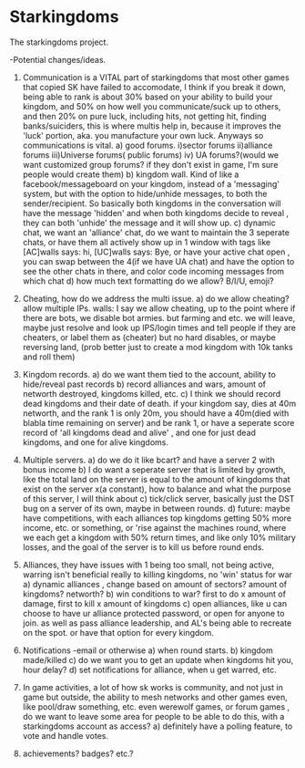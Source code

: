 Starkingdoms
============

The starkingdoms project.

-Potential changes/ideas.

1. Communication is a VITAL part of starkingdoms that most other games that copied SK have failed to accomodate, I think if you break it down, being able to rank is about 30% based on your ability to build your kingdom, and 50% on how well you communicate/suck up to others, and then 20% on pure luck, including hits, not getting hit, finding banks/suiciders, this is where multis help in, because it improves the 'luck' portion, aka. you manufacture your own luck. Anyways so communications is vital.
a) good forums. 
    i)sector forums
    ii)alliance forums
    iii)Universe forums( public forums)
    iv) UA forums?(would we want customized group forums? if they don't exist in game, I'm sure people would create them)
b) kingdom wall. Kind of like a facebook/messageboard on your kingdom, instead of a 'messaging' system, but with the option to hide/unhide messages, to both the sender/recipient. So basically both kingdoms in the conversation will have the message 'hidden' and when both kingdoms decide to reveal , they can both 'unhide' the message and it will show up.
c) dynamic chat, we want an 'alliance' chat, do we want to maintain the 3 seperate chats, or have them all actively show up in 1 window with tags like [AC]walls says: hi, [UC]walls says: Bye, or have your active chat open , you can swap between the 4(if we have UA chat) and have the option to see the other chats in there, and color code incoming messages from which chat
d) how much text formatting do we allow? B/I/U, emoji?

2. Cheating, how do we address the multi issue.
a) do we allow cheating? allow multiple IPs. 
  walls: I say we allow cheating, up to the point where if there are bots, we disable bot armies. but farming and etc. we will leave, maybe just resolve and look up IPS/login times and tell people if they are cheaters, or label them as (cheater) but no hard disables, or maybe reversing land, (prob better just to create a mod kingdom with 10k tanks and roll them)

3. Kingdom records.
    a) do we want them tied to the account, ability to hide/reveal past records
    b) record alliances and wars, amount of networth destroyed, kingdoms killed, etc.
    c) I think we should record dead kingdoms and their date of death. if your kingdom say, dies at 40m networth, and the rank 1 is only 20m, you should have a 40m(died with blabla time remaining on server) and be rank 1, or have a seperate score record of 'all kingdoms dead and alive' , and one for just dead kingdoms, and one for alive kingdoms.

4. Multiple servers.
    a) do we do it like bcart? and have a server 2 with bonus income
    b) I do want a seperate server that is limited by growth, like the total land on the server is equal to the amount of kingdoms that exist on the server x(a constant), how to balance and what the purpose of this server, I will think about
    c) tick/click server, basically just the DST bug on a server of its own, maybe in between rounds.
    d) future: maybe have competitions, with each alliances top kingdoms getting 50% more income, etc. or something, or 'rise against the machines round, where we each get a kingdom with 50% return times, and like only 10% military losses, and the goal of the server is to kill us before round ends.


5. Alliances, they have issues with 1 being too small, not being active, warring isn't beneficial really to killing kingdoms, no 'win' status for war
    a) dynamic alliances , change based on amount of sectors? amount of kingdoms? networth?
    b) win conditions to war? first to do x amount of damage, first to kill x amount of kingdoms
    c) open alliances, like u can choose to have ur alliance protected password, or open for anyone to join. as well as pass alliance leadership, and AL's being able to recreate on the spot. or have that option for every kingdom.

6. Notifications -email or otherwise
    a) when round starts.
    b) kingdom made/killed
    c) do we want you to get an update when kingdoms hit you, hour delay?
    d) set notifications for alliance, when u get warred, etc.
    
7. In game activities, a lot of how sk works is community, and not just in game but outside, the ability to mesh networks and other games even, like pool/draw something, etc. even werewolf games, or forum games , do we want to leave some area for people to be able to do this, with a starkingdoms account as access?
    a) definitely have a polling feature, to vote and handle votes.

8. achievements? badges? etc.?
